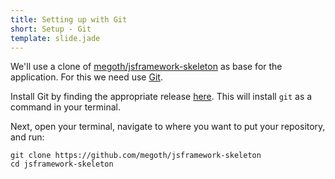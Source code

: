 ```yaml
---
title: Setting up with Git
short: Setup - Git
template: slide.jade
---
```


We'll use a clone of [megoth/jsframework-skeleton](https://github.com/megoth/jsframework-skeleton) as base for the application. For this we need use [Git](http://git-scm.com/).

Install Git by finding the appropriate release [here](http://git-scm.com/downloads). This will install ```git``` as a command in your terminal.

Next, open your terminal, navigate to where you want to put your repository, and run:

    git clone https://github.com/megoth/jsframework-skeleton
    cd jsframework-skeleton